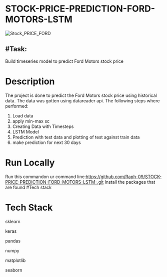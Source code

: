 # STOCK-PRICE-PREDICTION-FORD-MOTORS-LSTM

![Stock_PRICE_FORD](https://user-images.githubusercontent.com/72034856/121224978-f7946a00-c880-11eb-8764-7887741dc9d8.PNG)


## #Task: 
Build timeseries model to predict Ford Motors stock price

# Description
The project is done to predict the Ford Motors stock price using historical data.
The data was gotten using datareader api.
The following steps where performed:
1) Load data
2) apply min-max sc
3) Creating Data with Timesteps
4) LSTM Model
5) Prediction with test data and plotting of test against train data
6) make prediction for next 30 days

 
    
    
 # Run Locally
  Run this commandon ur command line:https://github.com/Raph-09/STOCK-PRICE-PREDICTION-FORD-MOTORS-LSTM-.git
  Install the packages that are found #Tech stack
  
 # Tech Stack
 sklearn
 
 keras
 
 pandas
 
 numpy
 
 matplotlib
 
 seaborn
                                                                                                                                                    

